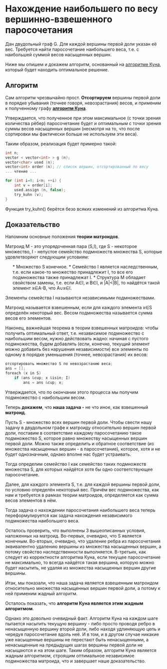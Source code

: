 # Нахождение наибольшего по весу вершинно-взвешенного паросочетания

Дан двудольный граф G. Для каждой вершины первой доли указан её вес. Требуется найти паросочетание наибольшего веса, т.е. с наибольшей суммой весов насыщенных вершин.

Ниже мы опишем и докажем алгоритм, основанный на [алгоритме Куна](kuhn_matching), который будет находить оптимальное решение.

## Алгоритм

Сам алгоритм чрезвычайно прост. **Отсортируем** вершины первой доли в порядке убывания (точнее говоря, невозрастания) весов, и применим к полученному графу **[алгоритм Куна](kuhn_matching)**.

Утверждается, что полученное при этом максимальное (с точки зрения количества рёбер) паросочетание будет и оптимальным с точки зрения суммы весов насыщенных вершин (несмотря на то, что после сортировки мы фактически больше не используем эти веса).

Таким образом, реализация будет примерно такой:

<!--- TODO: specify code snippet id -->
``` cpp
int n;
vector < vector<int> > g (n);
vector<char> used (n);
vector<int> order (n); // список вершин, отсортированный по весу
... чтение ...

for (int i=0; i<n; ++i) {
    int v = order[i];
    used.assign (n, false);
    try_kuhn (v);
}
```
Функция try_kuhn() берётся безо всяких изменений из алгоритма Куна.

## Доказательство

Напомним основные положения **теории матроидов**.

Матроид M - это упорядоченная пара (S,I), где S - некоторое множество, I - непустое семейство подмножеств множества S, которые удовлетворяют следующим условиям:

<ol>
* Множество S конечное.
* Семейство I является наследственным, т.е. если какое-то множество принадлежит I, то все его подмножества также принадлежат I.
* Структура M обладает свойством замены, т.е. если A&isin;I, и B&isin;I, и |A|<|B|, то найдётся такой элемент x&isin;A-B, что A&cup;x&isin;I.
</ol>
Элементы семейства I называются независимыми подмножествами.

Матроид называется взвешенным, если для каждого элемента x&isin;S определён некоторый вес. Весом подмножества называется сумма весов его элементов.

Наконец, важнейшая теорема в теории взвешенных матроидов: чтобы получить оптимальный ответ, т.е. независимое подмножество с наибольшим весом, нужно действовать жадно: начиная с пустого подмножества, будем добавлять (если, конечно, текущий элемент можно добавить без нарушения независимости) все элементы по одному в порядке уменьшения (точнее, невозрастания) их весов:

<!--- TODO: specify code snippet id -->
``` cpp
отсортировать множество S по невозрастанию веса;
ans = [];
foreach (x in S)
    if (ans &cup; x &isin; I)
        ans = ans &cup; x;
```
Утверждается, что по окончании этого процесса мы получим подмножество с наибольшим весом.

Теперь **докажем**, что **наша задача -** не что иное, как взвешенный **матроид**.

Пусть S - множество всех вершин первой доли. Чтобы свести нашу задачу в двудольном графе к матроиду относительно вершин первой доли, поставим в соответствие каждому паросочетанию такое подмножество S, которое равно множеству насыщенных вершин первой доли. Можно также определить и обратное соответствие (из множества насыщенных вершин - в паросочетание), которое, хотя и не будет однозначным, однако вполне нас будет устраивать.

Тогда определим семейство I как семейство таких подмножеств множества S, для которых найдётся хотя бы одно соответствующее паросочетание.

Далее, для каждого элемента S, т.е. для каждой вершины первой доли, по условию определён некоторый вес. Причём вес подмножества, как нам и требуется в рамках теории матроидов, определяется как сумма весов элементов в нём.

Тогда задача о нахождении паросочетания наибольшего веса теперь переформулируется как задача нахождения независимого подмножества наибольшего веса.

Осталось проверить, что выполнены 3 вышеописанных условия, наложенных на матроид. Во-первых, очевидно, что S является конечным. Во-вторых, очевидно, что удаление ребра из паросочетания эквивалентно удалению вершины из множества насыщенных вершин, а потому свойство наследственности выполняется. В-третьих, как следует из корректности алгоритма Куна, если текущее паросочетание не максимально, то всегда найдётся такая вершина, которую можно будет насытить, не удаляя из множества насыщенных вершин другие вершины.

Итак, мы показали, что наша задача является взвешенным матроидом относительно множества насыщенных вершин первой доли, а потому к ней применим жадный алгоритм.

Осталось показать, что **алгоритм Куна является этим жадным алгоритмом**.

Однако это довольно очевидный факт. Алгоритм Куна на каждом шаге пытается насытить текущую вершину - либо просто проводя ребро в ненасыщенную вершину второй доли, либо находя удлиняющую цепь и чередуя паросочетание вдоль неё. И в том, и в другом случае никакие уже насыщенные вершины не перестают быть ненасыщенными, а ненасыщенные на предыдущих шагах вершины первой доли не насыщаются и на этом шаге. Таким образом, алгоритм Куна является жадным алгоритмом, строящим оптимальное независимое подмножества матроида, что и завершает наше доказательство.
